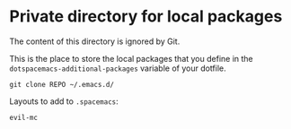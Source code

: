 # Private directory for local packages

The content of this directory is ignored by Git.

This is the place to store the local packages that you define in
the `dotspacemacs-additional-packages` variable of your dotfile.

```
git clone REPO ~/.emacs.d/
```

Layouts to add to `.spacemacs`:

```
evil-mc
```
